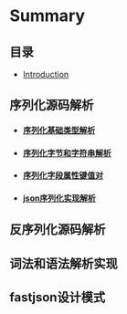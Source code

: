 # Summary

## 目录

* [Introduction](README.md)

## 序列化源码解析

* #### [序列化基础类型解析](xu-lie-hua-yuan-ma-jie-xi/xu-lie-hua-ji-chu-lei-xing-jie-xi.md)
* #### [序列化字节和字符串解析](xu-lie-hua-yuan-ma-jie-xi/xu-lie-hua-zi-jie-he-zi-fu-chuan-jie-xi.md)
* #### [序列化字段属性键值对](xu-lie-hua-yuan-ma-jie-xi/xu-lie-hua-zi-duan-shu-xing-jian-zhi-dui.md)
* #### [json序列化实现解析](xu-lie-hua-yuan-ma-jie-xi/serializewritershi-xian-jie-xi/jsonxu-lie-hua-shi-xian-jie-xi.md)

## 反序列化源码解析

## 词法和语法解析实现

## fastjson设计模式

